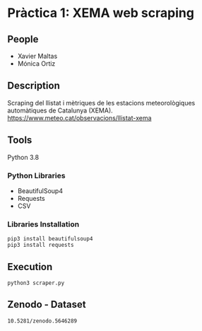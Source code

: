 # Pràctica 1: XEMA web scraping

## People
- Xavier Maltas
- Mónica Ortiz

## Description 
Scraping del llistat i mètriques de les estacions meteorològiques automàtiques de Catalunya (XEMA). https://www.meteo.cat/observacions/llistat-xema 

## Tools
Python 3.8

### Python Libraries
- BeautifulSoup4
- Requests
- CSV

### Libraries Installation
```
pip3 install beautifulsoup4 
pip3 install requests
```

## Execution 
```
python3 scraper.py
```
## Zenodo - Dataset
```
10.5281/zenodo.5646289
```
